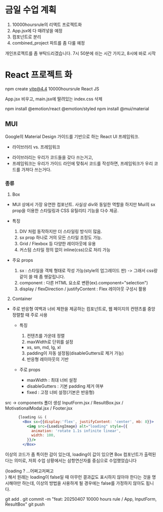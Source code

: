 # 금일 수업 계획
1. 10000hoursrule의 리액트 프로젝트화
  1. App.jsx에 다 때려넣을 예정
  2. 컴포넌트로 분리
2. combined_project 파트를 좀 다룰 예정

개인프로젝트를 좀 부탁드리겠습니다.
7시 50분에 쉬는 시간 가지고, 8시에 바로 시작

# React 프로젝트 화

npm create vite@4.4
10000hoursrule
React
JS

App.jsx 비우고,
main.jsx에 딸려있는
index.css 삭제

npm install @emotion/react @emotion/styled
npm install @mui/material

## MUI
Google의 Material Design 가이드를 기반으로 하는 React UI 프레임워크.

* 라이브러리 vs. 프레임워크
- 라이브러리는 우리가 코드들을 갖다 쓰는거고,
- 프레임워크는 우리가 가이드 라인에 맞춰서 코드를 작성하면, 프레임워크가 우리 코드를 가져다 쓰는거다.

### 종류
1. Box
- MUI 상에서 가장 유연한 컴포넌트. 사실상 div와 동일한 역할을 하지만 Mui의 sx prop을 이용한 스타일링과 CSS 유틸리티 기능을 다수 제공.

- 특징
  1. DIV 처럼 동작하지만 더 스타일링 방식이 많음.
  2. sx prop 하나로 거의 모든 스타일 조정도 가능.
  3. Grid / Flexbox 등 다양한 레이아웃에 유용
  4. 커스텀 스타일 정의 없이 inline(css)으로 처리 가능

- 주요 props
  1. sx : 스타일을 객체 형태로 작성 가능(style의 업그레이드 판) -> 그래서 css랑 같이 쓸 때 좀 헷갈립니다.
  2. component : 다른 HTML 요소로 변환(ex).component="selection")
  3. display / flexDirection / justifyContent : Flex 레이아웃 구성시 활용

2. Container 
- 주로 반응형 여백과 너비 제한을 제공하는 컴포넌트로, 웹 페이지의 컨텐츠를 중앙 정렬할 때 주로 사용

  - 특징
    1. 컨텐츠를 가운데 정렬
    2. maxWidth로 단위를 설정
      - xs, sm, md, lg, xl
    3. padding이 자동 설정됨(disableGutters로 제거 가능)
    4. 반응형 레이아웃의 기반

  - 주로 props
    - maxWidth : 최대 너비 설정
    - disableGutters : 기본 padding 제거 여부
    - fixed : 고정 너비 설정(기본은 반응형)

src -> components 폴더 생성
InputForm.jsx / ResultBox.jsx / MotivationalModal.jsx / Footer.jsx

```jsx
      {loading && (
        <Box sx={{display:'flex', justifyContent: 'center', mb: 8}}>
          <img src={LoadingImage} alt="loading" style={{
            animation: 'rotate 1.1s infinite linear',
            width: 100,
          }}/>
        </Box>
```
이상의 코드가 좀 특이한 감이 있는데,
loading이 값이 있으면 Box 컴포넌트가 출력된다는 의미로,
저희 수업 상황에서는 삼항연산자를 중심으로 수업했었습니다

{loading ?
  <Box>...어쩌고저쩌고</Box>  
}
해서 원래는 loading이 false일 때 아무런 결과값도 표시하지 않아야 한다는 것을 명시해야만 하는데, 이상의 방법을 사용하게 될 경우에는 false를 가정하지 않아도 됩니다.

git add .
git commit -m "feat: 20250407 10000 hours rule / App, InputForm, ResultBox"
git push